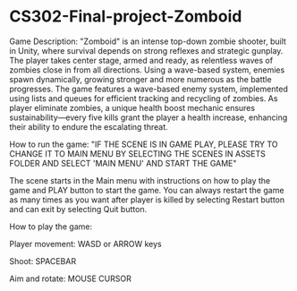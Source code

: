 # CS302-Final-project-Zomboid

Game Description:
"Zomboid" is an intense top-down zombie shooter, built in Unity, where survival depends on strong reflexes and strategic gunplay. The player takes center stage, armed and ready, as relentless waves of zombies close in from all directions. Using a wave-based system, enemies spawn dynamically, growing stronger and more numerous as the battle progresses. The game features a wave-based enemy system, implemented using lists and queues for efficient tracking and recycling of zombies. As player eliminate zombies, a unique health boost mechanic ensures sustainability—every five kills grant the player a health increase, enhancing their ability to endure the escalating threat.

How to run the game:
"IF THE SCENE IS IN GAME PLAY, PLEASE TRY TO CHANGE IT TO MAIN MENU BY SELECTING THE SCENES IN ASSETS FOLDER AND SELECT 'MAIN MENU' AND START THE GAME"

The scene starts in the Main menu with instructions on how to play the game and PLAY button to start the game. You can always restart the game as many times as you want after player is killed by selecting Restart button and can exit by selecting Quit button.

How to play the game:

Player movement: WASD or ARROW keys 

Shoot: SPACEBAR

Aim and rotate: MOUSE CURSOR




